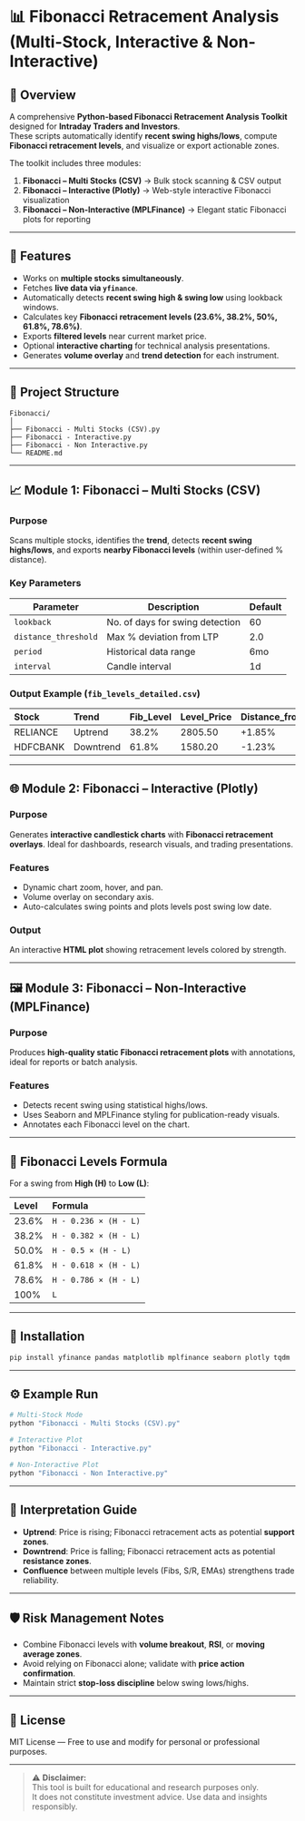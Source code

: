 # 📊 Fibonacci Retracement Analysis (Multi-Stock, Interactive & Non-Interactive)

## 🧠 Overview
A comprehensive **Python-based Fibonacci Retracement Analysis Toolkit** designed for **Intraday Traders and Investors**.  
These scripts automatically identify **recent swing highs/lows**, compute **Fibonacci retracement levels**, and visualize or export actionable zones.

The toolkit includes three modules:
1. **Fibonacci – Multi Stocks (CSV)**           → Bulk stock scanning & CSV output  
2. **Fibonacci – Interactive (Plotly)**         → Web-style interactive Fibonacci visualization  
3. **Fibonacci – Non-Interactive (MPLFinance)** → Elegant static Fibonacci plots for reporting  

---

## 🚀 Features
- Works on **multiple stocks simultaneously**.
- Fetches **live data via `yfinance`**.
- Automatically detects **recent swing high & swing low** using lookback windows.
- Calculates key **Fibonacci retracement levels (23.6%, 38.2%, 50%, 61.8%, 78.6%)**.
- Exports **filtered levels** near current market price.
- Optional **interactive charting** for technical analysis presentations.
- Generates **volume overlay** and **trend detection** for each instrument.

---

## 📁 Project Structure
```
Fibonacci/
│
├── Fibonacci - Multi Stocks (CSV).py
├── Fibonacci - Interactive.py
├── Fibonacci - Non Interactive.py
└── README.md
```

---

## 📈 Module 1: Fibonacci – Multi Stocks (CSV)
### Purpose
Scans multiple stocks, identifies the **trend**, detects **recent swing highs/lows**, and exports **nearby Fibonacci levels** (within user-defined % distance).

### Key Parameters
| Parameter | Description | Default |
|------------|--------------|----------|
| `lookback` | No. of days for swing detection | 60 |
| `distance_threshold` | Max % deviation from LTP | 2.0 |
| `period` | Historical data range | 6mo |
| `interval` | Candle interval | 1d |

### Output Example (`fib_levels_detailed.csv`)
| Stock | Trend | Fib_Level | Level_Price | Distance_from_LTP |
|:------|:-------|:-----------|:--------------|:------------------|
| RELIANCE | Uptrend | 38.2% | 2805.50 | +1.85% |
| HDFCBANK | Downtrend | 61.8% | 1580.20 | -1.23% |

---

## 🌐 Module 2: Fibonacci – Interactive (Plotly)
### Purpose
Generates **interactive candlestick charts** with **Fibonacci retracement overlays**. Ideal for dashboards, research visuals, and trading presentations.

### Features
- Dynamic chart zoom, hover, and pan.
- Volume overlay on secondary axis.
- Auto-calculates swing points and plots levels post swing low date.

### Output
An interactive **HTML plot** showing retracement levels colored by strength.

---

## 🖼️ Module 3: Fibonacci – Non-Interactive (MPLFinance)
### Purpose
Produces **high-quality static Fibonacci retracement plots** with annotations, ideal for reports or batch analysis.

### Features
- Detects recent swing using statistical highs/lows.
- Uses Seaborn and MPLFinance styling for publication-ready visuals.
- Annotates each Fibonacci level on the chart.

---

## 🧮 Fibonacci Levels Formula
For a swing from **High (H)** to **Low (L)**:

| Level | Formula |
|:-------|:---------|
| 23.6% | `H - 0.236 × (H - L)` |
| 38.2% | `H - 0.382 × (H - L)` |
| 50.0% | `H - 0.5 × (H - L)` |
| 61.8% | `H - 0.618 × (H - L)` |
| 78.6% | `H - 0.786 × (H - L)` |
| 100% | `L` |

---

## 🧰 Installation
```bash
pip install yfinance pandas matplotlib mplfinance seaborn plotly tqdm
```

---

## ⚙️ Example Run
```python
# Multi-Stock Mode
python "Fibonacci - Multi Stocks (CSV).py"

# Interactive Plot
python "Fibonacci - Interactive.py"

# Non-Interactive Plot
python "Fibonacci - Non Interactive.py"
```

---

## 🧾 Interpretation Guide
- **Uptrend**: Price is rising; Fibonacci retracement acts as potential **support zones**.
- **Downtrend**: Price is falling; Fibonacci retracement acts as potential **resistance zones**.
- **Confluence** between multiple levels (Fibs, S/R, EMAs) strengthens trade reliability.

---

## 🛡️ Risk Management Notes
- Combine Fibonacci levels with **volume breakout**, **RSI**, or **moving average zones**.
- Avoid relying on Fibonacci alone; validate with **price action confirmation**.
- Maintain strict **stop-loss discipline** below swing lows/highs.

---

## 📜 License
MIT License — Free to use and modify for personal or professional purposes.

---

> ⚠️ **Disclaimer:**  
> This tool is built for educational and research purposes only.  
> It does not constitute investment advice. Use data and insights responsibly.